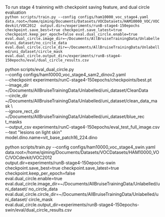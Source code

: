 To run stage 4 trainning with checkpoint saving feature, and dual circle evaluation\
`python scripts/train.py --config configs/ham10000_voc_stage4.yaml data.root=/home/qiming/Documents/Datasets/VOCDatasets/HAM10000_VOC/VOCdevkit/VOC2012  output.dir=/experiments/runB-stage4-150epochs checkpoint.save_best=true checkpoint.save_latest=true checkpoint.keep_per_epoch=false eval.dual_circle.enable=true eval.dual_circle.image_dir=~/Documents/AllBruiseTrainingData/Unlabelled/uni_dataset/no_circle_data eval.dual_circle.circle_dir=~/Documents/AllBruiseTrainingData/Unlabelled/uni_dataset/circle_mask eval.dual_circle.output_dir=/experiments/runB-stage4-150epochs/eval/dual_circle_results.csv`

python scripts/eval_dual_circle.py \
    --config configs/ham10000_voc_stage4_sam2_dinov2.yaml \
    --checkpoint experiments/runC-stage4-150epochs/checkpoints/best.pt \
    --image_dir ~/Documents/AllBruiseTrainingData/Unlabelled/uni_dataset/CleanData \
    --circle_dir ~/Documents/AllBruiseTrainingData/Unlabelled/uni_dataset/clean_data_ma
sk \             
    --ignore_rect_dir ~/Documents/AllBruiseTrainingData/Unlabelled/uni_dataset/blue_rec
t_masks \
    --output_csv experiments/runC-stage4-150epochs/eval_test_full_image.csv \
    --text "lesions on light skin" \
    model.dino.name=vit_base_patch16_224.dino

python scripts/train.py --config configs/ham10000_voc_stage4_swin.yaml \
    data.root=/home/qiming/Documents/Datasets/VOCDatasets/HAM10000_VOC/VOCdevkit/VOC2012 \
    output.dir=experiments/runB-stage4-150epochs-swin \
    checkpoint.save_best=true checkpoint.save_latest=true checkpoint.keep_per_epoch=false \
    eval.dual_circle.enable=true \
    eval.dual_circle.image_dir=~/Documents/AllBruiseTrainingData/Unlabelled/uni_dataset/
  no_circle_data \
    eval.dual_circle.circle_dir=~/Documents/AllBruiseTrainingData/Unlabelled/uni_dataset/
  circle_mask \
    eval.dual_circle.output_dir=experiments/runB-stage4-150epochs-swin/eval/dual_circle_results.csv